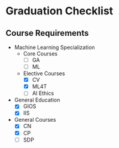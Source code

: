 # Graduation Checklist
## Course Requirements
- Machine Learning Specialization
	- Core Courses
		- [ ] GA
		- [ ] ML
	- Elective Courses
		- [x] CV
		- [x] ML4T
		- [ ] AI Ethics
- General Education
	- [x] GIOS
	- [x] IIS
- General Courses
	- [x] CN
	- [x] CP
	- [ ] SDP